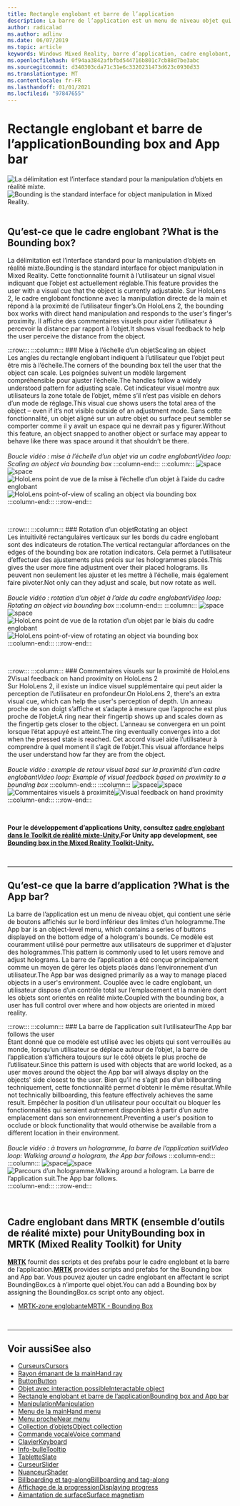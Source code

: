 ```yaml
---
title: Rectangle englobant et barre de l’application
description: La barre de l’application est un menu de niveau objet qui contient une série de boutons qui s’affichent sur le bord inférieur des limites d’un hologramme.
author: radicalad
ms.author: adlinv
ms.date: 06/07/2019
ms.topic: article
keywords: Windows Mixed Reality, barre d’application, cadre englobant, casque de réalité mixte, casque de réalité mixte, casque de réalité virtuelle, HoloLens, MRTK, boîte à outils de réalité mixte
ms.openlocfilehash: 0f94aa3842afbfbd544716b801c7cb88d7be3abc
ms.sourcegitcommit: d340303cda71c31e6c3320231473d623c0930d33
ms.translationtype: MT
ms.contentlocale: fr-FR
ms.lasthandoff: 01/01/2021
ms.locfileid: "97847655"
---
```

# <a name="bounding-box-and-app-bar"></a><span data-ttu-id="11be5-104">Rectangle englobant et barre de l’application</span><span class="sxs-lookup"><span data-stu-id="11be5-104">Bounding box and App bar</span></span>
<span data-ttu-id="11be5-105">![La délimitation est l’interface standard pour la manipulation d’objets en réalité mixte.](images/UX_Hero_BoundingBox.jpg)</span><span class="sxs-lookup"><span data-stu-id="11be5-105">![Bounding is the standard interface for object manipulation in Mixed Reality.](images/UX_Hero_BoundingBox.jpg)</span></span><br>
<br>

## <a name="what-is-the-bounding-box"></a><span data-ttu-id="11be5-106">Qu’est-ce que le cadre englobant ?</span><span class="sxs-lookup"><span data-stu-id="11be5-106">What is the Bounding box?</span></span>

<span data-ttu-id="11be5-107">La délimitation est l’interface standard pour la manipulation d’objets en réalité mixte.</span><span class="sxs-lookup"><span data-stu-id="11be5-107">Bounding is the standard interface for object manipulation in Mixed Reality.</span></span> <span data-ttu-id="11be5-108">Cette fonctionnalité fournit à l’utilisateur un signal visuel indiquant que l’objet est actuellement réglable.</span><span class="sxs-lookup"><span data-stu-id="11be5-108">This feature provides the user with a visual cue that the object is currently adjustable.</span></span> <span data-ttu-id="11be5-109">Sur HoloLens 2, le cadre englobant fonctionne avec la manipulation directe de la main et répond à la proximité de l’utilisateur finger’s.</span><span class="sxs-lookup"><span data-stu-id="11be5-109">On HoloLens 2, the bounding box works with direct hand manipulation and responds to the user's finger's proximity.</span></span> <span data-ttu-id="11be5-110">Il affiche des commentaires visuels pour aider l’utilisateur à percevoir la distance par rapport à l’objet.</span><span class="sxs-lookup"><span data-stu-id="11be5-110">It shows visual feedback to help the user perceive the distance from the object.</span></span>

:::row:::
    :::column:::
        ### <a name="scaling-an-objectbr"></a><span data-ttu-id="11be5-111">Mise à l’échelle d’un objet</span><span class="sxs-lookup"><span data-stu-id="11be5-111">Scaling an object</span></span><br>
        <span data-ttu-id="11be5-112">Les angles du rectangle englobant indiquent à l’utilisateur que l’objet peut être mis à l’échelle.</span><span class="sxs-lookup"><span data-stu-id="11be5-112">The corners of the bounding box tell the user that the object can scale.</span></span> <span data-ttu-id="11be5-113">Les poignées suivent un modèle largement compréhensible pour ajuster l’échelle.</span><span class="sxs-lookup"><span data-stu-id="11be5-113">The handles follow a widely understood pattern for adjusting scale.</span></span> <span data-ttu-id="11be5-114">Cet indicateur visuel montre aux utilisateurs la zone totale de l’objet, même s’il n’est pas visible en dehors d’un mode de réglage.</span><span class="sxs-lookup"><span data-stu-id="11be5-114">This visual cue shows users the total area of the object – even if it’s not visible outside of an adjustment mode.</span></span> <span data-ttu-id="11be5-115">Sans cette fonctionnalité, un objet aligné sur un autre objet ou surface peut sembler se comporter comme il y avait un espace qui ne devrait pas y figurer.</span><span class="sxs-lookup"><span data-stu-id="11be5-115">Without this feature, an object snapped to another object or surface may appear to behave like there was space around it that shouldn’t be there.</span></span><br>
        <br>
        <span data-ttu-id="11be5-116">*Boucle vidéo : mise à l’échelle d’un objet via un cadre englobant*</span><span class="sxs-lookup"><span data-stu-id="11be5-116">*Video loop: Scaling an object via bounding box*</span></span>
    :::column-end:::
        :::column:::
        <span data-ttu-id="11be5-117">![space](images/spacer-20x582.png)</span><span class="sxs-lookup"><span data-stu-id="11be5-117">![space](images/spacer-20x582.png)</span></span><br>
       <span data-ttu-id="11be5-118">![HoloLens point de vue de la mise à l’échelle d’un objet à l’aide du cadre englobant](images/HoloLens2_BoundingBox.gif)</span><span class="sxs-lookup"><span data-stu-id="11be5-118">![HoloLens point-of-view of scaling an object via bounding box](images/HoloLens2_BoundingBox.gif)</span></span><br>
    :::column-end:::
:::row-end:::

<br>

:::row:::
    :::column:::
        ### <a name="rotating-an-objectbr"></a><span data-ttu-id="11be5-119">Rotation d’un objet</span><span class="sxs-lookup"><span data-stu-id="11be5-119">Rotating an object</span></span><br>
        <span data-ttu-id="11be5-120">Les intuitivité rectangulaires verticaux sur les bords du cadre englobant sont des indicateurs de rotation.</span><span class="sxs-lookup"><span data-stu-id="11be5-120">The vertical rectangular affordances on the edges of the bounding box are rotation indicators.</span></span> <span data-ttu-id="11be5-121">Cela permet à l’utilisateur d’effectuer des ajustements plus précis sur les hologrammes placés.</span><span class="sxs-lookup"><span data-stu-id="11be5-121">This gives the user more fine adjustment over their placed holograms.</span></span> <span data-ttu-id="11be5-122">Ils peuvent non seulement les ajuster et les mettre à l’échelle, mais également faire pivoter.</span><span class="sxs-lookup"><span data-stu-id="11be5-122">Not only can they adjust and scale, but now rotate as well.</span></span><br>
        <br>
        <span data-ttu-id="11be5-123">*Boucle vidéo : rotation d’un objet à l’aide du cadre englobant*</span><span class="sxs-lookup"><span data-stu-id="11be5-123">*Video loop: Rotating an object via bounding box*</span></span>
    :::column-end:::
        :::column:::
        <span data-ttu-id="11be5-124">![space](images/spacer-20x582.png)</span><span class="sxs-lookup"><span data-stu-id="11be5-124">![space](images/spacer-20x582.png)</span></span><br>
       <span data-ttu-id="11be5-125">![HoloLens point de vue de la rotation d’un objet par le biais du cadre englobant](images/HoloLens2_BoundingBox_Rotate.gif)</span><span class="sxs-lookup"><span data-stu-id="11be5-125">![HoloLens point-of-view of rotating an object via bounding box](images/HoloLens2_BoundingBox_Rotate.gif)</span></span><br>
    :::column-end:::
:::row-end:::

<br>

:::row:::
    :::column:::
        ### <a name="visual-feedback-on-hand-proximity-on-hololens-2br"></a><span data-ttu-id="11be5-126">Commentaires visuels sur la proximité de HoloLens 2</span><span class="sxs-lookup"><span data-stu-id="11be5-126">Visual feedback on hand proximity on HoloLens 2</span></span><br>
        <span data-ttu-id="11be5-127">Sur HoloLens 2, il existe un indice visuel supplémentaire qui peut aider la perception de l’utilisateur en profondeur.</span><span class="sxs-lookup"><span data-stu-id="11be5-127">On HoloLens 2, there's an extra visual cue, which can help the user's perception of depth.</span></span> <span data-ttu-id="11be5-128">Un anneau proche de son doigt s’affiche et s’adapte à mesure que l’approche est plus proche de l’objet.</span><span class="sxs-lookup"><span data-stu-id="11be5-128">A ring near their fingertip shows up and scales down as the fingertip gets closer to the object.</span></span> <span data-ttu-id="11be5-129">L’anneau se convergera en un point lorsque l’état appuyé est atteint.</span><span class="sxs-lookup"><span data-stu-id="11be5-129">The ring eventually converges into a dot when the pressed state is reached.</span></span> <span data-ttu-id="11be5-130">Cet accord visuel aide l’utilisateur à comprendre à quel moment il s’agit de l’objet.</span><span class="sxs-lookup"><span data-stu-id="11be5-130">This visual affordance helps the user understand how far they are from the object.</span></span><br>
        <br>
        <span data-ttu-id="11be5-131">*Boucle vidéo : exemple de retour visuel basé sur la proximité d’un cadre englobant*</span><span class="sxs-lookup"><span data-stu-id="11be5-131">*Video loop: Example of visual feedback based on proximity to a bounding box*</span></span>
    :::column-end:::
        :::column:::
        <span data-ttu-id="11be5-132">![space](images/spacer-20x582.png)</span><span class="sxs-lookup"><span data-stu-id="11be5-132">![space](images/spacer-20x582.png)</span></span><br>
       <span data-ttu-id="11be5-133">![Commentaires visuels à proximité](images/HoloLens2_Proximity.gif)</span><span class="sxs-lookup"><span data-stu-id="11be5-133">![Visual feedback on hand proximity](images/HoloLens2_Proximity.gif)</span></span><br>
    :::column-end:::
:::row-end:::

<br>

<span data-ttu-id="11be5-134">**Pour le développement d’applications Unity, consultez [cadre englobant dans le Toolkit de réalité mixte-Unity.](https://microsoft.github.io/MixedRealityToolkit-Unity/Documentation/README_BoundingBox.html)**</span><span class="sxs-lookup"><span data-stu-id="11be5-134">**For Unity app development, see [Bounding box in the Mixed Reality Toolkit-Unity.](https://microsoft.github.io/MixedRealityToolkit-Unity/Documentation/README_BoundingBox.html)**</span></span>

<br>

---

## <a name="what-is-the-app-bar"></a><span data-ttu-id="11be5-135">Qu’est-ce que la barre d’application ?</span><span class="sxs-lookup"><span data-stu-id="11be5-135">What is the App bar?</span></span>

<span data-ttu-id="11be5-136">La barre de l’application est un menu de niveau objet, qui contient une série de boutons affichés sur le bord inférieur des limites d’un hologramme.</span><span class="sxs-lookup"><span data-stu-id="11be5-136">The App bar is an object-level menu, which contains a series of buttons displayed on the bottom edge of a hologram's bounds.</span></span> <span data-ttu-id="11be5-137">Ce modèle est couramment utilisé pour permettre aux utilisateurs de supprimer et d’ajuster des hologrammes.</span><span class="sxs-lookup"><span data-stu-id="11be5-137">This pattern is commonly used to let users remove and adjust holograms.</span></span> <span data-ttu-id="11be5-138">La barre de l’application a été conçue principalement comme un moyen de gérer les objets placés dans l’environnement d’un utilisateur.</span><span class="sxs-lookup"><span data-stu-id="11be5-138">The App bar was designed primarily as a way to manage placed objects in a user's environment.</span></span> <span data-ttu-id="11be5-139">Couplée avec le cadre englobant, un utilisateur dispose d’un contrôle total sur l’emplacement et la manière dont les objets sont orientés en réalité mixte.</span><span class="sxs-lookup"><span data-stu-id="11be5-139">Coupled with the bounding box, a user has full control over where and how objects are oriented in mixed reality.</span></span>

:::row:::
    :::column:::
        ### <a name="the-app-bar-follows-the-userbr"></a><span data-ttu-id="11be5-140">La barre de l’application suit l’utilisateur</span><span class="sxs-lookup"><span data-stu-id="11be5-140">The App bar follows the user</span></span><br>
        <span data-ttu-id="11be5-141">Étant donné que ce modèle est utilisé avec les objets qui sont verrouillés au monde, lorsqu’un utilisateur se déplace autour de l’objet, la barre de l’application s’affichera toujours sur le côté objets le plus proche de l’utilisateur.</span><span class="sxs-lookup"><span data-stu-id="11be5-141">Since this pattern is used with objects that are world locked, as a user moves around the object the App bar will always display on the objects' side closest to the user.</span></span> <span data-ttu-id="11be5-142">Bien qu’il ne s’agit pas d’un billboarding techniquement, cette fonctionnalité permet d’obtenir le même résultat.</span><span class="sxs-lookup"><span data-stu-id="11be5-142">While not technically billboarding, this feature effectively achieves the same result.</span></span> <span data-ttu-id="11be5-143">Empêcher la position d’un utilisateur pour occultait ou bloquer les fonctionnalités qui seraient autrement disponibles à partir d’un autre emplacement dans son environnement.</span><span class="sxs-lookup"><span data-stu-id="11be5-143">Preventing a user's position to occlude or block functionality that would otherwise be available from a different location in their environment.</span></span> <br>
        <br>
        <span data-ttu-id="11be5-144">*Boucle vidéo : à travers un hologramme, la barre de l’application suit*</span><span class="sxs-lookup"><span data-stu-id="11be5-144">*Video loop: Walking around a hologram, the App bar follows*</span></span>
    :::column-end:::
        :::column:::
        <span data-ttu-id="11be5-145">![space](images/spacer-20x582.png)</span><span class="sxs-lookup"><span data-stu-id="11be5-145">![space](images/spacer-20x582.png)</span></span><br>
       <span data-ttu-id="11be5-146">![Parcours d’un hologramme.</span><span class="sxs-lookup"><span data-stu-id="11be5-146">![Walking around a hologram.</span></span> <span data-ttu-id="11be5-147">La barre de l’application suit.](images/HoloLens2_AppBarFollowing.gif)</span><span class="sxs-lookup"><span data-stu-id="11be5-147">The App bar follows.](images/HoloLens2_AppBarFollowing.gif)</span></span><br>
    :::column-end:::
:::row-end:::

<br>


## <a name="bounding-box-in-mrtk-mixed-reality-toolkit-for-unity"></a><span data-ttu-id="11be5-148">Cadre englobant dans MRTK (ensemble d’outils de réalité mixte) pour Unity</span><span class="sxs-lookup"><span data-stu-id="11be5-148">Bounding box in MRTK (Mixed Reality Toolkit) for Unity</span></span>
<span data-ttu-id="11be5-149">**[MRTK](https://github.com/Microsoft/MixedRealityToolkit-Unity)** fournit des scripts et des prefabs pour le cadre englobant et la barre de l’application.</span><span class="sxs-lookup"><span data-stu-id="11be5-149">**[MRTK](https://github.com/Microsoft/MixedRealityToolkit-Unity)** provides scripts and prefabs for the Bounding box and App bar.</span></span> <span data-ttu-id="11be5-150">Vous pouvez ajouter un cadre englobant en affectant le script BoundingBox.cs à n’importe quel objet.</span><span class="sxs-lookup"><span data-stu-id="11be5-150">You can add a Bounding box by assigning the BoundingBox.cs script onto any object.</span></span>

* [<span data-ttu-id="11be5-151">MRTK-zone englobante</span><span class="sxs-lookup"><span data-stu-id="11be5-151">MRTK - Bounding Box</span></span>](https://microsoft.github.io/MixedRealityToolkit-Unity/Documentation/README_BoundingBox.html)


<br>

---


## <a name="see-also"></a><span data-ttu-id="11be5-152">Voir aussi</span><span class="sxs-lookup"><span data-stu-id="11be5-152">See also</span></span>

* [<span data-ttu-id="11be5-153">Curseurs</span><span class="sxs-lookup"><span data-stu-id="11be5-153">Cursors</span></span>](cursors.md)
* [<span data-ttu-id="11be5-154">Rayon émanant de la main</span><span class="sxs-lookup"><span data-stu-id="11be5-154">Hand ray</span></span>](point-and-commit.md)
* [<span data-ttu-id="11be5-155">Button</span><span class="sxs-lookup"><span data-stu-id="11be5-155">Button</span></span>](button.md)
* [<span data-ttu-id="11be5-156">Objet avec interaction possible</span><span class="sxs-lookup"><span data-stu-id="11be5-156">Interactable object</span></span>](interactable-object.md)
* [<span data-ttu-id="11be5-157">Rectangle englobant et barre de l’application</span><span class="sxs-lookup"><span data-stu-id="11be5-157">Bounding box and App bar</span></span>](app-bar-and-bounding-box.md)
* [<span data-ttu-id="11be5-158">Manipulation</span><span class="sxs-lookup"><span data-stu-id="11be5-158">Manipulation</span></span>](direct-manipulation.md)
* [<span data-ttu-id="11be5-159">Menu de la main</span><span class="sxs-lookup"><span data-stu-id="11be5-159">Hand menu</span></span>](hand-menu.md)
* [<span data-ttu-id="11be5-160">Menu proche</span><span class="sxs-lookup"><span data-stu-id="11be5-160">Near menu</span></span>](near-menu.md)
* [<span data-ttu-id="11be5-161">Collection d’objets</span><span class="sxs-lookup"><span data-stu-id="11be5-161">Object collection</span></span>](object-collection.md)
* [<span data-ttu-id="11be5-162">Commande vocale</span><span class="sxs-lookup"><span data-stu-id="11be5-162">Voice command</span></span>](voice-input.md)
* [<span data-ttu-id="11be5-163">Clavier</span><span class="sxs-lookup"><span data-stu-id="11be5-163">Keyboard</span></span>](keyboard.md)
* [<span data-ttu-id="11be5-164">Info-bulle</span><span class="sxs-lookup"><span data-stu-id="11be5-164">Tooltip</span></span>](tooltip.md)
* [<span data-ttu-id="11be5-165">Tablette</span><span class="sxs-lookup"><span data-stu-id="11be5-165">Slate</span></span>](slate.md)
* [<span data-ttu-id="11be5-166">Curseur</span><span class="sxs-lookup"><span data-stu-id="11be5-166">Slider</span></span>](slider.md)
* [<span data-ttu-id="11be5-167">Nuanceur</span><span class="sxs-lookup"><span data-stu-id="11be5-167">Shader</span></span>](shader.md)
* [<span data-ttu-id="11be5-168">Billboarding et tag-along</span><span class="sxs-lookup"><span data-stu-id="11be5-168">Billboarding and tag-along</span></span>](billboarding-and-tag-along.md)
* [<span data-ttu-id="11be5-169">Affichage de la progression</span><span class="sxs-lookup"><span data-stu-id="11be5-169">Displaying progress</span></span>](progress.md)
* [<span data-ttu-id="11be5-170">Aimantation de surface</span><span class="sxs-lookup"><span data-stu-id="11be5-170">Surface magnetism</span></span>](surface-magnetism.md)
